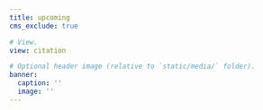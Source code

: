 ```yaml
---
title: upcoming
cms_exclude: true

# View.
view: citation

# Optional header image (relative to `static/media/` folder).
banner:
  caption: ''
  image: ''
---
```


